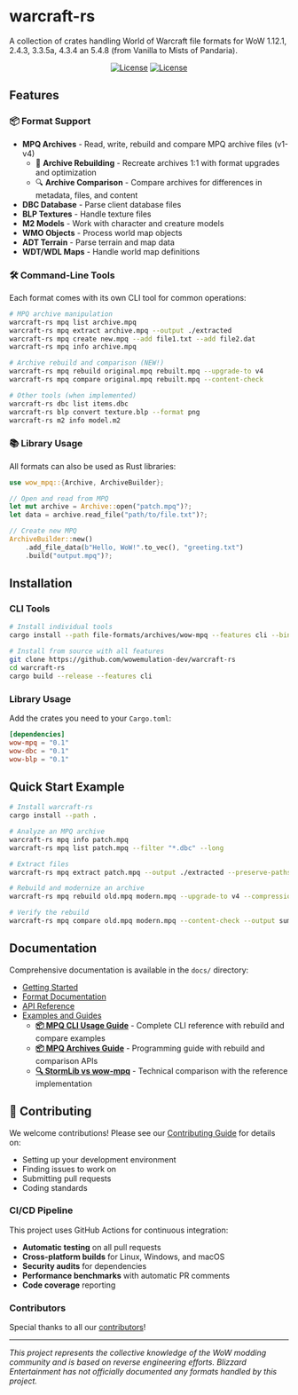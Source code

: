 # warcraft-rs

A collection of crates handling World of Warcraft file formats for WoW 1.12.1,
2.4.3, 3.3.5a, 4.3.4 an 5.4.8 (from Vanilla to Mists of Pandaria).

<div align="center">

[![License](https://img.shields.io/badge/license-Apache--2.0-blue.svg)](LICENSE-APACHE)
[![License](https://img.shields.io/badge/license-MIT-blue.svg)](LICENSE-MIT)

</div>

## Features

### 📦 Format Support

- **MPQ Archives** - Read, write, rebuild and compare MPQ archive files (v1-v4)
  - 🔄 **Archive Rebuilding** - Recreate archives 1:1 with format upgrades and optimization
  - 🔍 **Archive Comparison** - Compare archives for differences in metadata, files, and content
- **DBC Database** - Parse client database files
- **BLP Textures** - Handle texture files
- **M2 Models** - Work with character and creature models
- **WMO Objects** - Process world map objects
- **ADT Terrain** - Parse terrain and map data
- **WDT/WDL Maps** - Handle world map definitions

### 🛠️ Command-Line Tools

Each format comes with its own CLI tool for common operations:

```bash
# MPQ archive manipulation
warcraft-rs mpq list archive.mpq
warcraft-rs mpq extract archive.mpq --output ./extracted
warcraft-rs mpq create new.mpq --add file1.txt --add file2.dat
warcraft-rs mpq info archive.mpq

# Archive rebuild and comparison (NEW!)
warcraft-rs mpq rebuild original.mpq rebuilt.mpq --upgrade-to v4
warcraft-rs mpq compare original.mpq rebuilt.mpq --content-check

# Other tools (when implemented)
warcraft-rs dbc list items.dbc
warcraft-rs blp convert texture.blp --format png
warcraft-rs m2 info model.m2
```

### 📚 Library Usage

All formats can also be used as Rust libraries:

```rust
use wow_mpq::{Archive, ArchiveBuilder};

// Open and read from MPQ
let mut archive = Archive::open("patch.mpq")?;
let data = archive.read_file("path/to/file.txt")?;

// Create new MPQ
ArchiveBuilder::new()
    .add_file_data(b"Hello, WoW!".to_vec(), "greeting.txt")
    .build("output.mpq")?;
```

## Installation

### CLI Tools

```bash
# Install individual tools
cargo install --path file-formats/archives/wow-mpq --features cli --bin mpq

# Install from source with all features
git clone https://github.com/wowemulation-dev/warcraft-rs
cd warcraft-rs
cargo build --release --features cli
```

### Library Usage

Add the crates you need to your `Cargo.toml`:

```toml
[dependencies]
wow-mpq = "0.1"
wow-dbc = "0.1"
wow-blp = "0.1"
```

## Quick Start Example

```bash
# Install warcraft-rs
cargo install --path .

# Analyze an MPQ archive
warcraft-rs mpq info patch.mpq
warcraft-rs mpq list patch.mpq --filter "*.dbc" --long

# Extract files
warcraft-rs mpq extract patch.mpq --output ./extracted --preserve-paths

# Rebuild and modernize an archive
warcraft-rs mpq rebuild old.mpq modern.mpq --upgrade-to v4 --compression lzma

# Verify the rebuild
warcraft-rs mpq compare old.mpq modern.mpq --content-check --output summary
```

## Documentation

Comprehensive documentation is available in the `docs/` directory:

- [Getting Started](docs/getting-started/quick-start.md)
- [Format Documentation](docs/formats/)
- [API Reference](docs/api/)
- [Examples and Guides](docs/guides/)
  - **[📦 MPQ CLI Usage Guide](docs/guides/mpq-cli-usage.md)** - Complete CLI reference with rebuild and compare examples
  - **[📦 MPQ Archives Guide](docs/guides/mpq-archives.md)** - Programming guide with rebuild and comparison APIs
  - **[🔍 StormLib vs wow-mpq](docs/guides/stormlib-differences.md)** - Technical comparison with the reference implementation

## 🤝 Contributing

We welcome contributions! Please see our [Contributing Guide](CONTRIBUTING.md) for details on:

- Setting up your development environment
- Finding issues to work on
- Submitting pull requests
- Coding standards

### CI/CD Pipeline

This project uses GitHub Actions for continuous integration:

- **Automatic testing** on all pull requests
- **Cross-platform builds** for Linux, Windows, and macOS
- **Security audits** for dependencies
- **Performance benchmarks** with automatic PR comments
- **Code coverage** reporting

### Contributors

Special thanks to all our [contributors](CONTRIBUTORS.md)!

---

*This project represents the collective knowledge of the WoW modding community
and is based on reverse engineering efforts. Blizzard Entertainment has not
officially documented any formats handled by this project.*
